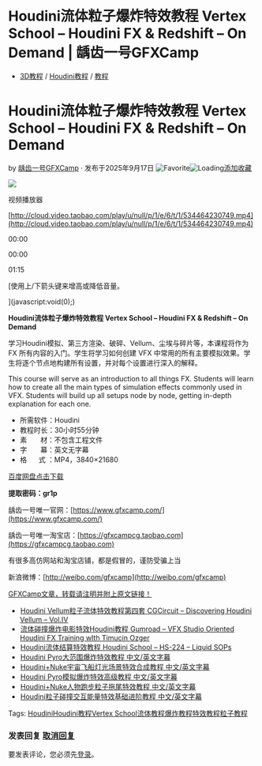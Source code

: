 # Houdini流体粒子爆炸特效教程 Vertex School – Houdini FX & Redshift – On Demand | 龋齿一号GFXCamp

-   [3D教程](https://www.gfxcamp.com/category/tutorial/3d/) / [Houdini教程](https://www.gfxcamp.com/category/tutorial/houdini-tutorials/) / [教程](https://www.gfxcamp.com/category/tutorial/)

# Houdini流体粒子爆炸特效教程 Vertex School – Houdini FX & Redshift – On Demand

by [龋齿一号GFXCamp](https://www.gfxcamp.com/author/gfxcamp/ "文章作者 龋齿一号GFXCamp") · 发布于2025年9月17日 ![Favorite](https://www.gfxcamp.com/wp-content/plugins/wp-favorite-posts/img/star.png "Favorite")![Loading](https://www.gfxcamp.com/wp-content/plugins/wp-favorite-posts/img/loading.gif "Loading")[添加收藏](?wpfpaction=add&postid=129649 "添加收藏")

![](https://www.gfxcamp.com/wp-content/uploads/2025/09/Vertex-School-Houdini-FX-Redshift-On-Demand.jpg)  

视频播放器

[http://cloud.video.taobao.com/play/u/null/p/1/e/6/t/1/534464230749.mp4](http://cloud.video.taobao.com/play/u/null/p/1/e/6/t/1/534464230749.mp4)

00:00

00:00

01:15

[使用上/下箭头键来增高或降低音量。

](javascript:void\(0\);)

**Houdini流体粒子爆炸特效教程 Vertex School – Houdini FX & Redshift – On Demand**

学习Houdini模拟、第三方渲染、破碎、Vellum、尘埃与碎片等，本课程将作为 FX 所有内容的入门。学生将学习如何创建 VFX 中常用的所有主要模拟效果。学生将逐个节点地构建所有设置，并对每个设置进行深入的解释。

This course will serve as an introduction to all things FX. Students will learn how to create all the main types of simulation effects commonly used in VFX. Students will build up all setups node by node, getting in-depth explanation for each one.

-   所需软件：Houdini
-   教程时长：30小时55分钟
-   素       材：不包含工程文件
-   字       幕：英文无字幕
-   格      式 ：MP4，3840×21680

[百度网盘点击下载](https://pan.baidu.com/s/1K2iGSGoUySNeU-b5uvmzHg?pwd=gr1p)

**提取密码：gr1p**

龋齿一号唯一官网：[https://www.gfxcamp.com/](https://www.gfxcamp.com/)

龋齿一号唯一淘宝店：[https://gfxcampcg.taobao.com](https://gfxcampcg.taobao.com)

有很多高仿网站和淘宝店铺，都是假冒的，谨防受骗上当

新浪微博：[http://weibo.com/gfxcamp](http://weibo.com/gfxcamp)

[GFXCamp文章，转载请注明并附上原文链接！](https://www.gfxcamp.com)

-   [![Houdini Vellum粒子流体特效教程第四套 CGCircuit – Discovering Houdini Vellum – Vol.IV](data:image/gif;base64,R0lGODlhAQABAIAAAAAAAP///yH5BAEAAAAALAAAAAABAAEAAAIBRAA7)](https://www.gfxcamp.com/discovering-houdini-vellum-vol-iv/)[Houdini Vellum粒子流体特效教程第四套 CGCircuit – Discovering Houdini Vellum – Vol.IV](https://www.gfxcamp.com/discovering-houdini-vellum-vol-iv/)
-   [![流体碰撞爆炸电影特效Houdini教程 Gumroad – VFX Studio Oriented Houdini FX Training wIth Timucin Ozger](data:image/gif;base64,R0lGODlhAQABAIAAAAAAAP///yH5BAEAAAAALAAAAAABAAEAAAIBRAA7)](https://www.gfxcamp.com/vfx-studio-oriented-houdini-fx-training/)[流体碰撞爆炸电影特效Houdini教程 Gumroad – VFX Studio Oriented Houdini FX Training wIth Timucin Ozger](https://www.gfxcamp.com/vfx-studio-oriented-houdini-fx-training/)
-   [![Houdini流体结算特效教程 Houdini School – HS-224 – Liquid SOPs](data:image/gif;base64,R0lGODlhAQABAIAAAAAAAP///yH5BAEAAAAALAAAAAABAAEAAAIBRAA7)](https://www.gfxcamp.com/hs-224-liquid-sops/)[Houdini流体结算特效教程 Houdini School – HS-224 – Liquid SOPs](https://www.gfxcamp.com/hs-224-liquid-sops/)
-   [![Houdini Pyro大范围爆炸特效教程 中文/英文字幕](data:image/gif;base64,R0lGODlhAQABAIAAAAAAAP///yH5BAEAAAAALAAAAAABAAEAAAIBRAA7)](https://www.gfxcamp.com/pyro-iii-large-explosions/)[Houdini Pyro大范围爆炸特效教程 中文/英文字幕](https://www.gfxcamp.com/pyro-iii-large-explosions/)
-   [![Houdini+Nuke宇宙飞船灯光场景特效合成教程 中文/英文字幕](data:image/gif;base64,R0lGODlhAQABAIAAAAAAAP///yH5BAEAAAAALAAAAAABAAEAAAIBRAA7)](https://www.gfxcamp.com/the-mothership/)[Houdini+Nuke宇宙飞船灯光场景特效合成教程 中文/英文字幕](https://www.gfxcamp.com/the-mothership/)
-   [![Houdini Pyro模拟爆炸特效高级教程 中文/英文字幕](data:image/gif;base64,R0lGODlhAQABAIAAAAAAAP///yH5BAEAAAAALAAAAAABAAEAAAIBRAA7)](https://www.gfxcamp.com/houdini-explosions-in-depth-pyro-simulations-techniques/)[Houdini Pyro模拟爆炸特效高级教程 中文/英文字幕](https://www.gfxcamp.com/houdini-explosions-in-depth-pyro-simulations-techniques/)
-   [![Houdini+Nuke人物跑步粒子拖尾特效教程 中文/英文字幕](data:image/gif;base64,R0lGODlhAQABAIAAAAAAAP///yH5BAEAAAAALAAAAAABAAEAAAIBRAA7)](https://www.gfxcamp.com/hero-anime-run/)[Houdini+Nuke人物跑步粒子拖尾特效教程 中文/英文字幕](https://www.gfxcamp.com/hero-anime-run/)
-   [![Houdini粒子碰撞交互能量特效基础进阶教程 中文/英文字幕](data:image/gif;base64,R0lGODlhAQABAIAAAAAAAP///yH5BAEAAAAALAAAAAABAAEAAAIBRAA7)](https://www.gfxcamp.com/houdini-elements-particles-fx/)[Houdini粒子碰撞交互能量特效基础进阶教程 中文/英文字幕](https://www.gfxcamp.com/houdini-elements-particles-fx/)

[](javascript:void\(0\); "微博")[](javascript:void\(0\); "微信")[](javascript:void\(0\); "QQ")[](javascript:void\(0\); "QQ空间")

Tags: [Houdini](https://www.gfxcamp.com/tag/houdini/)[Houdini教程](https://www.gfxcamp.com/tag/houdini%e6%95%99%e7%a8%8b/)[Vertex School](https://www.gfxcamp.com/tag/vertex-school/)[流体教程](https://www.gfxcamp.com/tag/%e6%b5%81%e4%bd%93%e6%95%99%e7%a8%8b/)[爆炸教程](https://www.gfxcamp.com/tag/%e7%88%86%e7%82%b8%e6%95%99%e7%a8%8b/)[特效教程](https://www.gfxcamp.com/tag/%e7%89%b9%e6%95%88%e6%95%99%e7%a8%8b/)[粒子教程](https://www.gfxcamp.com/tag/%e7%b2%92%e5%ad%90%e6%95%99%e7%a8%8b/)

### 发表回复 [取消回复](/houdini-fx-redshift-on-demand/#respond)

要发表评论，您必须先[登录](https://www.gfxcamp.com/wp-login.php?redirect_to=https%3A%2F%2Fwww.gfxcamp.com%2Fhoudini-fx-redshift-on-demand%2F)。